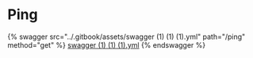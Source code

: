 # Ping

{% swagger src="../.gitbook/assets/swagger (1) (1) (1).yml" path="/ping" method="get" %}
[swagger (1) (1) (1).yml](<../.gitbook/assets/swagger (1) (1) (1).yml>)
{% endswagger %}
